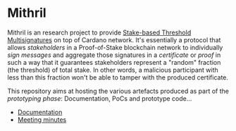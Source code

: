 # Mithril

Mithril is an research project to provide [Stake-based Threshold Multisignatures](https://iohk.io/en/research/library/papers/mithrilstake-based-threshold-multisignatures/) on top of Cardano network. It's essentially a protocol that allows _stakeholders_ in a Proof-of-Stake blockchain network to individually _sign messages_ and aggregate those signatures in a _certificate_ or _proof_ in such a way that it guarantees stakeholders represent a "random" fraction (the threshold) of total stake. In other words, a malicious participant with less than this fraction won't be able to tamper with the produced certificate.

This repository aims at hosting the various artefacts produced as part of the _prototyping phase_: Documentation, PoCs and prototype code...

* [Documentation](./docs)
* [Meeting minutes](./meetings.md)
